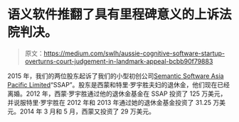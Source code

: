 # 语义软件推翻了具有里程碑意义的上诉法院判决。

> 原文：<https://medium.com/swlh/aussie-cognitive-software-startup-overturns-court-judgement-in-landmark-appeal-bcbb90f79883>

2015 年，我们的两位股东起诉了我们的小型初创公司[Semantic Software Asia Pacific Limited](https://www.cognitivesoftware.com/)“SSAP”。股东是西蒙和特里·罗宇胜夫妇的退休金，他们现在已经离婚。2012 年，西蒙·罗宇胜通过他的退休金基金在 SSAP 投资了 125 万美元，并说服特里·罗宇胜在 2012 年和 2013 年通过她的退休金基金投资了 31.25 万美元。2014 年 3 月和 5 月，西蒙又投资了 29 万美元。